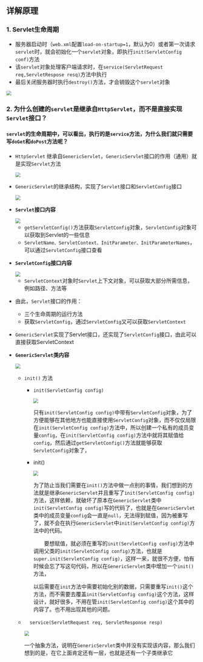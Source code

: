 ## 详解原理

### 1. Servlet生命周期

- 服务器启动时（`web.xml`配置`load-on-startup=1`，默认为0）或者第一次请求`servlet`时，就会初始化一个`servlet`对象，即执行`init(ServletConfig conf)`方法
- 该`servlet`对象处理客户端请求时，在`service(ServletRequest req,ServletRespose resq)`方法中执行
- 最后关闭服务器时执行`destroy()`方法，才会销毁这个`servlet`对象

<img src="C:\Users\HUANGYUE\Documents\GitHub\JavaWeb\Servlet\picture\874710-20170216103737254-1072057229.png" style="zoom:80%;" />

### 2. 为什么创建的`servlet`是继承自`HttpServlet`，而不是直接实现`Servlet`接口？ 

#### `servlet`的生命周期中，可以看出，执行的是`service`方法，为什么我们就只需要写`doGet`和`doPost`方法呢？

- `HttpServlet` 继承自`GenericServlet`，`GenericServlet`接口的作用（通用）就是实现`Servlet`方法

    <img src="C:\Users\HUANGYUE\Documents\GitHub\JavaWeb\Servlet\picture\874710-20170216104143472-1013662984.png" style="zoom:80%;" />

- `GenericServlet`的继承结构，实现了`Servlet`接口和`ServletConfig`接口

    <img src="C:\Users\HUANGYUE\Documents\GitHub\JavaWeb\Servlet\picture\874710-20170216104540738-1388356015.png" style="zoom:80%;" />

- **`Servlet`接口内容**

    <img src="C:\Users\HUANGYUE\Documents\GitHub\JavaWeb\Servlet\picture\874710-20170216142610660-322166979.png" style="zoom:80%;" />

    - `getServletConfig()`方法获取`ServletConfig`对象，`ServletConfig`对象可以获取到Servlet的一些信息
    - `ServletName、ServletContext、InitParameter、InitParameterNames`，可以通过`ServletConfig`接口查看

- **`ServletConfig`接口内容**

    <img src="C:\Users\HUANGYUE\Documents\GitHub\JavaWeb\Servlet\picture\874710-20170216143011050-806963452.png" style="zoom:80%;" />

    - `ServletContext`对象时`Servlet`上下文对象，可以获取大部分所需信息，例如路径、方法等

- 由此，`Servlet`接口的作用：

    - 三个生命周期的运行方法
    - 获取`ServletConfig`，通过`ServletConfig`又可以获取`ServletContext`

- `GenericServlet`实现了Servlet接口，还实现了`ServletConfig`接口，由此可以直接获取ServletContext

- **`GenericServlet`类内容**

    <img src="C:\Users\HUANGYUE\Documents\GitHub\JavaWeb\Servlet\picture\874710-20170216152220082-1786372762.png" style="zoom:80%;" />

    - `init()` 方法

        - `init(ServletConfig config)`

            <img src="C:\Users\HUANGYUE\Documents\GitHub\JavaWeb\Servlet\picture\874710-20170216145829785-244456335.png" style="zoom:80%;" />

            只有`init(ServletConfig config)`中带有`ServletConfig`对象，为了方便能够在其他地方也能直接使用`ServletConfig`对象，而不仅仅局限在`init(ServletConfig config)`方法中，所以创建一个私有的成员变量`config`，在`init(ServletConfig config)`方法中就将其赋值给`config`，然后通过`getServletConfig()`方法就能够获取`ServletConfig`对象了，

        - init()

            <img src="C:\Users\HUANGYUE\Documents\GitHub\JavaWeb\Servlet\picture\1.png" style="zoom:80%;" />

            ​		为了防止当我们需要在`init()`方法中做一点别的事情，我们想到的方法就是继承`GenericServlet`并且重写了`init(ServletConfig config)`方法，这样依赖，就破坏了原本在`GenericServlet`类中`init(ServletConfig config)`写的代码了，也就是在`GenericServlet`类中的成员变量`config`会一直是`null`，无法得到赋值，因为被重写了，就不会在执行`GenericServlet`中`init(ServletConfig config)`方法中的代码。

            　　要想赋值，就必须在重写的`init(ServletConfig config)`方法中调用父类的`init(ServletConfig config)`方法，也就是`super.init(ServletConfig config)`，这样一来，就很不方便，怕有时候会忘了写这句代码，所以在`GenericServlet`类中增加一个`init()`方法，

            ​        以后需要在`init`方法中需要初始化别的数据，只需要重写`init()`这个方法，而不需要去覆盖`init(ServletConfig config)`这个方法，这样设计，就好很多，不用在管`init(ServletConfig config)`这个其中的内容了。也不用出现其他的问题。

    - 　`service(ServletRequest req, ServletResponse resp)`
    
        <img src="C:\Users\HUANGYUE\Documents\GitHub\JavaWeb\Servlet\picture\2.png" style="zoom:80%;" />
    
        一个抽象方法，说明在`GenericServlet`类中并没有实现该内容，那么我们想到的是，在它上面肯定还有一层，也就是还有一个子类继承它